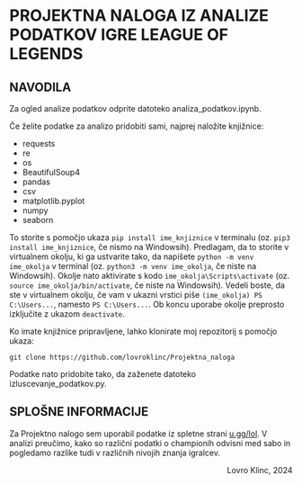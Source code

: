 # PROJEKTNA NALOGA IZ ANALIZE PODATKOV IGRE LEAGUE OF LEGENDS

## NAVODILA

Za ogled analize podatkov odprite datoteko analiza_podatkov.ipynb. 

Če želite podatke za analizo pridobiti sami, najprej naložite knjižnice:
- requests
- re
- os
- BeautifulSoup4
- pandas
- csv
- matplotlib.pyplot
- numpy
- seaborn

To storite s pomočjo ukaza `pip install ime_knjiznice` v terminalu (oz. `pip3 install ime_knjiznice`, če nismo na Windowsih). Predlagam, da to storite v virtualnem okolju, ki ga ustvarite tako, da napišete `python -m venv ime_okolja` v terminal (oz. `python3 -m venv ime_okolja`, če niste na Windowsih). Okolje nato aktivirate s kodo `ime_okolja\Scripts\activate` (oz. `source ime_okolja/bin/activate`, če niste na Windowsih). Vedeli boste, da ste v virtualnem okolju, če vam v ukazni vrstici piše `(ime_okolja) PS C:\Users...`, namesto `PS C:\Users...`. Ob koncu uporabe okolje preprosto izključite z ukazom `deactivate`. 

Ko imate knjižnice pripravljene, lahko klonirate moj repozitorij s pomočjo ukaza:

```git clone https://github.com/lovroklinc/Projektna_naloga```

Podatke nato pridobite tako, da zaženete datoteko izluscevanje_podatkov.py. 

## SPLOŠNE INFORMACIJE 

Za Projektno nalogo sem uporabil podatke iz spletne strani [u.gg/lol](https://u.gg/lol/champions). V analizi preučimo, kako so različni podatki o championih odvisni med sabo in pogledamo razlike tudi v različnih nivojih znanja igralcev. 

<div align="right">Lovro Klinc, 2024</div>